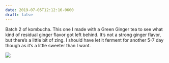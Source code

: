 ```yaml
---
date: 2019-07-05T12:12:16-0600
draft: false
---
```


Batch 2 of kombucha. This one I made with a Green Ginger tea to see what kind of residual ginger flavor got left behind. It’s not a strong ginger flavor, but there’s a little bit of zing. I should have let it ferment for another 5-7 day though as it’s a little sweeter than I want.

![](/images/2019/6c265e99d2.jpg)

